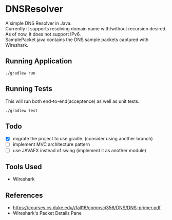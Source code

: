 # DNSResolver
A simple DNS Resolver in Java. <br />
Currently it supports resolving domain name with/without recursion desired. <br />
As of now, it does not support IPv6. <br />
SamplePacket.java contains the DNS sample packets captured with Wireshark.

## Running Application
```
./gradlew run
```

## Running Tests
This will run both end-to-end(acceptence) as well as unit tests.
```
./gradlew test
```

## Todo
- [x] migrate the project to use gradle. (consider using another branch)
- [ ] implement MVC architecture pattern
- [ ] use JAVAFX instead of swing (implement it as another module)

## Tools Used
- Wireshark

## References
- https://courses.cs.duke.edu//fall16/compsci356/DNS/DNS-primer.pdf
- Wireshark's Packet Details Pane
